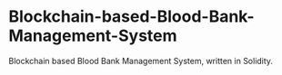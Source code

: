 # Blockchain-based-Blood-Bank-Management-System
Blockchain based Blood Bank Management System, written in Solidity.
